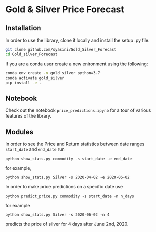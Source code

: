 # Gold & Silver Price Forecast

## Installation

In order to use the library, clone it locally and install the setup
.py file.
 
 ```bash
git clone github.com/syasini/Gold_Silver_Forecast
cd Gold_silver_Forecast 
```
 
 If you are a conda user create a new enironment using the
 following:


```bash
conda env create -n gold_silver python=3.7
conda activate gold_silver
pip install -e .
``` 

## Notebook

Check out the notebook `price_predictions.ipynb` for a tour of various
 features of the library. 

## Modules

In order to see the Price and Return statistics between date ranges
 `start_date` and `end_date` run 
 
`python show_stats.py commodity -s start_date -e end_date`

for example,

`python show_stats.py Silver -s 2020-04-02 -e 2020-06-02`



In order to make price predictions on a specific date use 

`python predict_price.py commodity -s start_date -n n_days`

for example 

`python show_stats.py Silver -s 2020-06-02 -n 4`

predicts the price of silver for 4 days after June 2nd, 2020. 



 